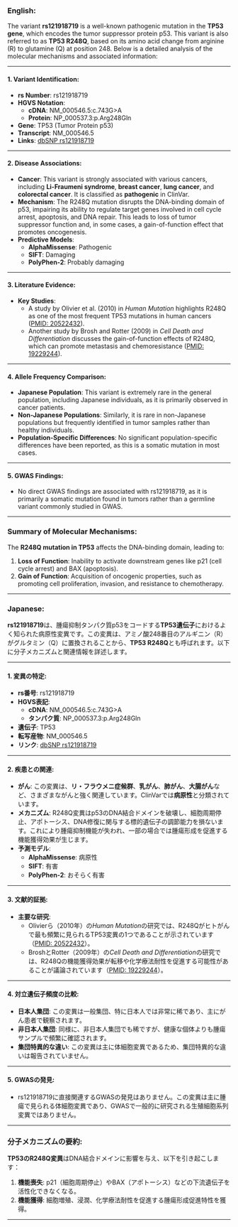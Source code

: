 ### English:
The variant **rs121918719** is a well-known pathogenic mutation in the **TP53 gene**, which encodes the tumor suppressor protein p53. This variant is also referred to as **TP53 R248Q**, based on its amino acid change from arginine (R) to glutamine (Q) at position 248. Below is a detailed analysis of the molecular mechanisms and associated information:

---

#### 1. **Variant Identification**:
- **rs Number**: rs121918719
- **HGVS Notation**: 
  - **cDNA**: NM_000546.5:c.743G>A
  - **Protein**: NP_000537.3:p.Arg248Gln
- **Gene**: TP53 (Tumor Protein p53)
- **Transcript**: NM_000546.5
- **Links**: [dbSNP rs121918719](https://www.ncbi.nlm.nih.gov/snp/rs121918719)

---

#### 2. **Disease Associations**:
- **Cancer**: This variant is strongly associated with various cancers, including **Li-Fraumeni syndrome**, **breast cancer**, **lung cancer**, and **colorectal cancer**. It is classified as **pathogenic** in ClinVar.
- **Mechanism**: The R248Q mutation disrupts the DNA-binding domain of p53, impairing its ability to regulate target genes involved in cell cycle arrest, apoptosis, and DNA repair. This leads to loss of tumor suppressor function and, in some cases, a gain-of-function effect that promotes oncogenesis.
- **Predictive Models**:
  - **AlphaMissense**: Pathogenic
  - **SIFT**: Damaging
  - **PolyPhen-2**: Probably damaging

---

#### 3. **Literature Evidence**:
- **Key Studies**:
  - A study by Olivier et al. (2010) in *Human Mutation* highlights R248Q as one of the most frequent TP53 mutations in human cancers ([PMID: 20522432](https://pubmed.ncbi.nlm.nih.gov/20522432/)).
  - Another study by Brosh and Rotter (2009) in *Cell Death and Differentiation* discusses the gain-of-function effects of R248Q, which can promote metastasis and chemoresistance ([PMID: 19229244](https://pubmed.ncbi.nlm.nih.gov/19229244/)).

---

#### 4. **Allele Frequency Comparison**:
- **Japanese Population**: This variant is extremely rare in the general population, including Japanese individuals, as it is primarily observed in cancer patients.
- **Non-Japanese Populations**: Similarly, it is rare in non-Japanese populations but frequently identified in tumor samples rather than healthy individuals.
- **Population-Specific Differences**: No significant population-specific differences have been reported, as this is a somatic mutation in most cases.

---

#### 5. **GWAS Findings**:
- No direct GWAS findings are associated with rs121918719, as it is primarily a somatic mutation found in tumors rather than a germline variant commonly studied in GWAS.

---

### Summary of Molecular Mechanisms:
The **R248Q mutation in TP53** affects the DNA-binding domain, leading to:
1. **Loss of Function**: Inability to activate downstream genes like p21 (cell cycle arrest) and BAX (apoptosis).
2. **Gain of Function**: Acquisition of oncogenic properties, such as promoting cell proliferation, invasion, and resistance to chemotherapy.

---

### Japanese:
**rs121918719**は、腫瘍抑制タンパク質p53をコードする**TP53遺伝子**におけるよく知られた病原性変異です。この変異は、アミノ酸248番目のアルギニン（R）がグルタミン（Q）に置換されることから、**TP53 R248Q**とも呼ばれます。以下に分子メカニズムと関連情報を詳述します。

---

#### 1. **変異の特定**:
- **rs番号**: rs121918719
- **HGVS表記**: 
  - **cDNA**: NM_000546.5:c.743G>A
  - **タンパク質**: NP_000537.3:p.Arg248Gln
- **遺伝子**: TP53
- **転写産物**: NM_000546.5
- **リンク**: [dbSNP rs121918719](https://www.ncbi.nlm.nih.gov/snp/rs121918719)

---

#### 2. **疾患との関連**:
- **がん**: この変異は、**リ・フラウメニ症候群**、**乳がん**、**肺がん**、**大腸がん**など、さまざまながんと強く関連しています。ClinVarでは**病原性**と分類されています。
- **メカニズム**: R248Q変異はp53のDNA結合ドメインを破壊し、細胞周期停止、アポトーシス、DNA修復に関与する標的遺伝子の調節能力を損ないます。これにより腫瘍抑制機能が失われ、一部の場合では腫瘍形成を促進する機能獲得効果が生じます。
- **予測モデル**:
  - **AlphaMissense**: 病原性
  - **SIFT**: 有害
  - **PolyPhen-2**: おそらく有害

---

#### 3. **文献的証拠**:
- **主要な研究**:
  - Olivierら（2010年）の*Human Mutation*の研究では、R248Qがヒトがんで最も頻繁に見られるTP53変異の1つであることが示されています（[PMID: 20522432](https://pubmed.ncbi.nlm.nih.gov/20522432/)）。
  - BroshとRotter（2009年）の*Cell Death and Differentiation*の研究では、R248Qの機能獲得効果が転移や化学療法耐性を促進する可能性があることが議論されています（[PMID: 19229244](https://pubmed.ncbi.nlm.nih.gov/19229244/)）。

---

#### 4. **対立遺伝子頻度の比較**:
- **日本人集団**: この変異は一般集団、特に日本人では非常に稀であり、主にがん患者で観察されます。
- **非日本人集団**: 同様に、非日本人集団でも稀ですが、健康な個体よりも腫瘍サンプルで頻繁に確認されます。
- **集団特異的な違い**: この変異は主に体細胞変異であるため、集団特異的な違いは報告されていません。

---

#### 5. **GWASの発見**:
- rs121918719に直接関連するGWASの発見はありません。この変異は主に腫瘍で見られる体細胞変異であり、GWASで一般的に研究される生殖細胞系列変異ではありません。

---

### 分子メカニズムの要約:
**TP53のR248Q変異**はDNA結合ドメインに影響を与え、以下を引き起こします：
1. **機能喪失**: p21（細胞周期停止）やBAX（アポトーシス）などの下流遺伝子を活性化できなくなる。
2. **機能獲得**: 細胞増殖、浸潤、化学療法耐性を促進する腫瘍形成促進特性を獲得。

---